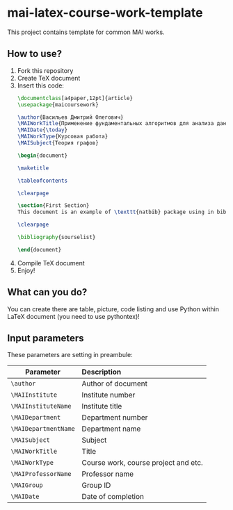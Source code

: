 # mai-latex-course-work-template
This project contains template for common MAI works.

## How to use?
1. Fork this repository
2. Create TeX document
3. Insert this code:
    ```latex
    \documentclass[a4paper,12pt]{article}
    \usepackage{maicoursework}

    \author{Васильев Дмитрий Олегович}
    \MAIWorkTitle{Применение фундаментальных алгоритмов для анализа данных}
    \MAIDate{\today}
    \MAIWorkType{Курсовая работа}
    \MAISubject{Теория графов}

    \begin{document}

    \maketitle

    \tableofcontents

    \clearpage

    \section{First Section}
    This document is an example of \texttt{natbib} package using in bibliography management. Three items are cited: \textit{The \LaTeX\ Companion} book \cite{latexcompanion}, the Einstein journal paper \citet{einstein}, and the Donald Knuth's website \cite{knuthwebsite}. The \LaTeX\ related items are \cite{latexcompanion,knuthwebsite}.

    \clearpage

    \bibliography{sourselist}

    \end{document}
    ```
4. Compile TeX document
5. Enjoy!

## What can you do?
You can create there are table, picture, code listing and use Python within LaTeX document (you need to use pythontex)!

## Input parameters
These parameters are setting in preambule:

| Parameter                | Description                          |
| ------------------------ |:------------------------------------ |
| ```\author```            | Author of document                   |
| ```\MAIInstitute```      | Institute number                     |
| ```\MAIInstituteName```  | Institute title                      |
| ```\MAIDepartment```     | Department number                    |
| ```\MAIDepartmentName``` | Department name                      |
| ```\MAISubject```        | Subject                              |
| ```\MAIWorkTitle```      | Title                                |
| ```\MAIWorkType```       | Course work, course project and etc. |
| ```\MAIProfessorName```  | Professor name                       |
| ```\MAIGroup```          | Group ID                             |
| ```\MAIDate```           | Date of completion                   |